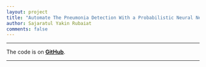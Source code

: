 ```yaml
---
layout: project
title: "Automate The Pneumonia Detection With a Probabilistic Neural Network Model"
author: Sajaratul Yakin Rubaiat
comments: false
---
```


___

The code is on **<a target="_blank" href="https://github.com/YakinRubaiat/AutomateThePnumoniaDetection">GitHub</a>**.



 

___